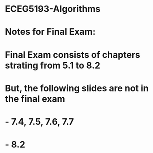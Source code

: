 # ECEG5193-Algorithms

# Notes for Final Exam:

# Final Exam consists of chapters strating from 5.1 to 8.2

# But, the following slides are not in the final exam
 
# - 7.4, 7.5, 7.6, 7.7
# - 8.2

